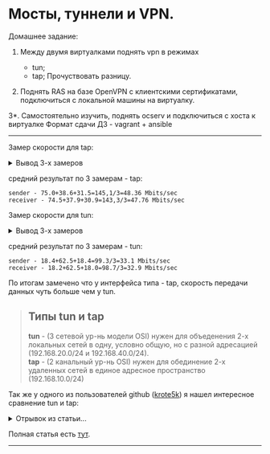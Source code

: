 # Мосты, туннели и VPN.

Домашнее задание:

1. Между двумя виртуалками поднять vpn в режимах

    * tun;
    * tap; Прочуствовать разницу.

2.    Поднять RAS на базе OpenVPN с клиентскими сертификатами, подключиться с локальной машины на виртуалку.  

3*. Самостоятельно изучить, поднять ocserv и подключиться с хоста к виртуалке Формат сдачи ДЗ - vagrant + ansible

--- 

Замер скорости для tap:
<details>
 <summary> Вывод 3-х замеров </summary>

    [root@client ~]# iperf3 -c 10.10.10.1 -t 40 -i 5
    Connecting to host 10.10.10.1, port 5201
    [  4] local 10.10.10.2 port 43764 connected to 10.10.10.1 port 5201
    [ ID] Interval           Transfer     Bandwidth       Retr  Cwnd
    [  4]   0.00-5.00   sec  90.0 MBytes   151 Mbits/sec   70   1.29 KBytes       
    [  4]   5.00-10.01  sec  0.00 Bytes  0.00 bits/sec    1   1.29 KBytes       
    [  4]  10.01-15.00  sec  75.9 MBytes   128 Mbits/sec   55    537 KBytes       
    [  4]  15.00-20.00  sec   103 MBytes   173 Mbits/sec   25   1.29 KBytes       
    [  4]  20.00-25.01  sec  0.00 Bytes  0.00 bits/sec    2   1.29 KBytes       
    [  4]  25.01-30.01  sec  0.00 Bytes  0.00 bits/sec    1   1.29 KBytes       
    [  4]  30.01-35.00  sec  84.8 MBytes   142 Mbits/sec  225    386 KBytes       
    [  4]  35.00-40.01  sec  3.73 MBytes  6.26 Mbits/sec    4   1.29 KBytes       
    - - - - - - - - - - - - - - - - - - - - - - - - -
    [ ID] Interval           Transfer     Bandwidth       Retr
    [  4]   0.00-40.01  sec   358 MBytes  75.0 Mbits/sec  383             sender
    [  4]   0.00-40.01  sec   356 MBytes  74.5 Mbits/sec                  receiver

    iperf Done.
    [root@client ~]# iperf3 -c 10.10.10.1 -t 40 -i 5
    Connecting to host 10.10.10.1, port 5201
    [  4] local 10.10.10.2 port 43768 connected to 10.10.10.1 port 5201
    [ ID] Interval           Transfer     Bandwidth       Retr  Cwnd
    [  4]   0.00-5.00   sec  61.7 MBytes   103 Mbits/sec   76   1.29 KBytes       
    [  4]   5.00-10.01  sec  0.00 Bytes  0.00 bits/sec    2   1.29 KBytes       
    [  4]  10.01-15.01  sec  0.00 Bytes  0.00 bits/sec    0   1.29 KBytes       
    [  4]  15.01-20.00  sec  42.5 MBytes  71.3 Mbits/sec   54   1.29 KBytes       
    [  4]  20.00-25.00  sec  0.00 Bytes  0.00 bits/sec    2   1.29 KBytes       
    [  4]  25.00-30.00  sec  79.8 MBytes   134 Mbits/sec  164   1.29 KBytes       
    [  4]  30.00-35.01  sec  0.00 Bytes  0.00 bits/sec    3   1.29 KBytes       
    [  4]  35.01-40.01  sec  0.00 Bytes  0.00 bits/sec    1   1.29 KBytes       
    - - - - - - - - - - - - - - - - - - - - - - - - -
    [ ID] Interval           Transfer     Bandwidth       Retr
    [  4]   0.00-40.01  sec   184 MBytes  38.6 Mbits/sec  302             sender
    [  4]   0.00-40.01  sec   181 MBytes  37.9 Mbits/sec                  receiver

    iperf Done.
    [root@client ~]# iperf3 -c 10.10.10.1 -t 40 -i 5
    Connecting to host 10.10.10.1, port 5201
    [  4] local 10.10.10.2 port 43772 connected to 10.10.10.1 port 5201
    [ ID] Interval           Transfer     Bandwidth       Retr  Cwnd
    [  4]   0.00-5.00   sec  95.3 MBytes   160 Mbits/sec   13   1.29 KBytes       
    [  4]   5.00-10.00  sec  0.00 Bytes  0.00 bits/sec    2   1.29 KBytes       
    [  4]  10.00-15.01  sec  0.00 Bytes  0.00 bits/sec    1   1.29 KBytes       
    [  4]  15.01-20.00  sec  2.50 MBytes  4.20 Mbits/sec    1   1.10 MBytes       
    [  4]  20.00-25.01  sec  0.00 Bytes  0.00 bits/sec    0   1.10 MBytes       
    [  4]  25.01-30.01  sec  0.00 Bytes  0.00 bits/sec    0   1.10 MBytes       
    [  4]  30.01-35.00  sec  52.3 MBytes  87.8 Mbits/sec   74   1.29 KBytes       
    [  4]  35.00-40.01  sec  0.00 Bytes  0.00 bits/sec    3   1.29 KBytes       
    - - - - - - - - - - - - - - - - - - - - - - - - -
    [ ID] Interval           Transfer     Bandwidth       Retr
    [  4]   0.00-40.01  sec   150 MBytes  31.5 Mbits/sec   94             sender
    [  4]   0.00-40.01  sec   147 MBytes  30.9 Mbits/sec                  receiver

    iperf Done.     
    
</details>

средний результат по 3 замерам - tap:
```
sender - 75.0+38.6+31.5=145,1/3=48.36 Mbits/sec
receiver - 74.5+37.9+30.9=143,3/3=47.76 Mbits/sec
```

Замер скорости для tun:
<details>
 <summary> Вывод 3-х замеров </summary>

    [root@client ~]# iperf3 -c 10.10.10.1 -t 40 -i 5
    Connecting to host 10.10.10.1, port 5201
    [  4] local 10.10.10.2 port 43776 connected to 10.10.10.1 port 5201
    [ ID] Interval           Transfer     Bandwidth       Retr  Cwnd
    [  4]   0.00-5.01   sec  18.3 MBytes  30.7 Mbits/sec   32   1.32 KBytes       
    [  4]   5.01-10.01  sec  0.00 Bytes  0.00 bits/sec    1   1.32 KBytes       
    [  4]  10.01-15.00  sec  9.79 MBytes  16.4 Mbits/sec   51    521 KBytes       
    [  4]  15.00-20.00  sec  50.8 MBytes  85.2 Mbits/sec    3   1.32 KBytes       
    [  4]  20.00-25.01  sec  0.00 Bytes  0.00 bits/sec    2   1.32 KBytes       
    [  4]  25.01-30.01  sec  0.00 Bytes  0.00 bits/sec    0   1.32 KBytes       
    [  4]  30.01-35.00  sec  9.06 MBytes  15.2 Mbits/sec    5   1.32 KBytes       
    [  4]  35.00-40.01  sec  0.00 Bytes  0.00 bits/sec    1   1.32 KBytes       
    --- - - - - - - - - - - - - - - - - - - - - - -
    [ ID] Interval           Transfer     Bandwidth       Retr
    [  4]   0.00-40.01  sec  87.9 MBytes  18.4 Mbits/sec   95             sender
    [  4]   0.00-40.01  sec  86.8 MBytes  18.2 Mbits/sec                  receiver

    iperf Done.
    [root@client ~]# iperf3 -c 10.10.10.1 -t 40 -i 5
    Connecting to host 10.10.10.1, port 5201
    [  4] local 10.10.10.2 port 43780 connected to 10.10.10.1 port 5201
    [ ID] Interval           Transfer     Bandwidth       Retr  Cwnd
    [  4]   0.00-5.01   sec  3.90 MBytes  6.53 Mbits/sec    4   1.32 KBytes       
    [  4]   5.01-10.01  sec  0.00 Bytes  0.00 bits/sec    1   1.32 KBytes       
    [  4]  10.01-15.00  sec  23.8 MBytes  39.9 Mbits/sec  126   1.32 KBytes       
    [  4]  15.00-20.01  sec  0.00 Bytes  0.00 bits/sec    2   1.32 KBytes       
    [  4]  20.01-25.01  sec  0.00 Bytes  0.00 bits/sec    1   1.32 KBytes       
    [  4]  25.01-30.00  sec  68.0 MBytes   114 Mbits/sec   27    443 KBytes       
    [  4]  30.00-35.00  sec   146 MBytes   245 Mbits/sec    6    388 KBytes       
    [  4]  35.00-40.00  sec  56.9 MBytes  95.3 Mbits/sec    3   1.32 KBytes       
    - - - - - - - - - - - - - - - - - - - - - - - - -
    [ ID] Interval           Transfer     Bandwidth       Retr
    [  4]   0.00-40.00  sec   298 MBytes  62.5 Mbits/sec  170             sender
    [  4]   0.00-40.00  sec   298 MBytes  62.5 Mbits/sec                  receiver

    iperf Done.
    [root@client ~]# iperf3 -c 10.10.10.1 -t 40 -i 5
    Connecting to host 10.10.10.1, port 5201
    [  4] local 10.10.10.2 port 43784 connected to 10.10.10.1 port 5201
    [ ID] Interval           Transfer     Bandwidth       Retr  Cwnd
    [  4]   0.00-5.01   sec  27.5 MBytes  46.1 Mbits/sec   26   1.32 KBytes       
    [  4]   5.01-10.01  sec  0.00 Bytes  0.00 bits/sec    1   1.32 KBytes       
    [  4]  10.01-15.01  sec  0.00 Bytes  0.00 bits/sec    0   1.32 KBytes       
    [  4]  15.01-20.00  sec  24.4 MBytes  41.0 Mbits/sec  396   1.32 KBytes       
    [  4]  20.00-25.00  sec  0.00 Bytes  0.00 bits/sec    1   1.32 KBytes       
    [  4]  25.00-30.00  sec  11.3 MBytes  18.9 Mbits/sec    7    398 KBytes       
    [  4]  30.00-35.00  sec  24.5 MBytes  41.1 Mbits/sec    4   1.32 KBytes       
    [  4]  35.00-40.01  sec  0.00 Bytes  0.00 bits/sec    1   1.32 KBytes       
    - - - - - - - - - - - - - - - - - - - - - - - - -
    [ ID] Interval           Transfer     Bandwidth       Retr
    [  4]   0.00-40.01  sec  87.7 MBytes  18.4 Mbits/sec  436             sender
    [  4]   0.00-40.01  sec  86.0 MBytes  18.0 Mbits/sec                  receiver

    iperf Done.

</details>


средний результат по 3 замерам - tun:
```
sender - 18.4+62.5+18.4=99.3/3=33.1 Mbits/sec
receiver - 18.2+62.5+18.0=98.7/3=32.9 Mbits/sec
```
По итогам замечено что у интерфейса типа - tap, скорость передачи данных чуть больше чем у tun.
>## Типы tun  и tap 
>__tun__  - (3 сетевой ур-нь модели OSI) нужен для объеденения 2-х локальных сетей в одну, условно общую, но с разной адресацией (192.168.20.0/24 и 192.168.40.0/24).  
>__tap__ - (2 канальный ур-нь OSI) нужен для обединение 2-х удаленных сетей в единое адресное пространство (192.168.10.0/24)

Так же у одного из пользователей github ([krote5k](https://github.com/krote5k))  я нашел интересное сравнение tun и tap:

<details>
    <summary> Отрывок из статьи... </summary>

    ## Сравнение режима tun с режимом tap

    Как мы уже видели в этой главе - есть много сходств, но также есть и существенные различия между VPN в режиме tun и VPN в режиме tap. В этом разделе мы обсудим эти сходства и различия. Большинство различий проистекает из единственного факта что VPN в режиме tun является не широковещательной, а двухточечной IP-сетью, в то время как сеть в режиме tap обеспечивает полностью виртуальную Ethernet-подобную сеть с поддержкой широковещания. Короче говоря, сеть в режиме tun обеспечивает сетевое подключение уровня 3, тогда как сеть в режиме tap обеспечивает практически все функциональные возможности сети уровня 2.

    Особенно с опцией `topology subnet` настройка на основе TUN напоминает установку без перемычек:

    * Опция `server 10.200.0.0 255.255.255.0` устанавливает VPN с адресом сервера 10.200.0.1. Каждый клиент получит один адрес _из 24 IP-адресной адресации, начиная с 10.200.0.2_.
    * Способ шифрования VPN-трафика и цифровой подписи (HMAC) идентичен.
    * Большинство возможностей сценариев применимы к обоим типам VPN. Однако есть некоторые тонкие различия в параметрах для сценария `client-connect`.
    * При правильной настройке конечный пользователь не будет испытывать различий между настройкой на основе tun и VPN-подключением на основе tap.

    Эти различия, конечно, гораздо интереснее обсуждать. Некоторые различия очевидны, но есть и некоторые тонкости, которые могут оказать существенное влияние при настройке VPN.

    ### Слой 2 против слоя 3

    В сети уровня 2 (т.е. в стиле tap) соседние клиенты могут связаться друг с другом узнав адрес соседа, используя широковещательные ARP-запросы. Широковещательные ARP-запросы позволяют клиентам обнаруживать MAC-адреса других клиентов. Это позволяет клиентам связываться друг с другом по протоколам IP и не-IP.

    В сети уровня 3 (в стиле tun) клиенты могут связываться друг с другом только с помощью IP-адресов. MAC-адрес адаптера tun никогда не раскрывается другим VPN-клиентам и даже самому серверу OpenVPN. Из-за этого сетевой пакет уровня 3 немного короче, чем уровня 2. При нормальных обстоятельствах более длинные сетевые пакеты уровня 2 не оказывают негативного влияния на производительность.

    ### Маршрутные различия и iroute

    Когда особенно необходима маршрутизация от подсети к подсети между tun и tap есть некоторые существенные различия. В сети в стиле tun необходим файл конфигурации клиента с соответствующим оператором `iroute` чтобы позволить VPN-серверу получать доступ к клиентам, находящимся в локальной сети на стороне клиента. В качестве примера мы предполагаем, что подсеть 192.168.3.0/24 может быть достигнута через клиента OpenVPN с сертификатом `CN=client1`. На сервере OpenVPN мы добавили бы файл `client-config-dir` с именем `client1`, содержащий инструкцию:

    ```
    iroute 192.168.3.0 255.255.255.0
    ```

    И добавили бы системный маршрут в файл конфигурации сервера:

    ```
    route 192.168.3.0 255.255.255.0
    ```

    В настройке в стиле tap оператор `iroute` недопустим и будет просто игнорироваться сервером. Чтобы достичь подсети _за_ VPN-клиентом необходимо добавить системный маршрут на сервере OpenVPN, а шлюз должен указывать на VPN-IP-адрес клиента. Давайте предположим, что для `client1` из предыдущего примера назначен фиксированный IP-адрес. Это может быть достигнуто с помощью файла CCD:

    ```
    ifconfig-push 10.200.0.99 255.255.255.0
    ```

    В файле конфигурации сервера необходимо добавить маршрут, чтобы таблицы системной маршрутизации знали, что подсеть 192.168.3.0/24 может быть доступна через клиента 10.200.0.99:

    ```
    route 192.168.3.0 255.255.255.0 10.200.0.99
    ```

    Это гораздо менее динамично, чем опция режима tun `route + iroute`.

    ### Фильтрация клиент-клиент

    При настройке в стиле tun большая часть трафика может регистрироваться и фильтроваться с использованием правил брандмауэра или iptables. Фильтрация трафика между клиентами OpenVPN намного сложнее при настройке в режиме tap, как было показано ранее в этой главе.

    ### Широковещание трафика и "болтливость" сети

    Сеть уровня 3 не позволяет передавать широковещательный трафик по ней. Это и преимущество и недостаток. Некоторые клиент-серверные приложения полагаются на использование широковещательного трафика для связи между сервером и клиентами. Для таких приложений требуется сеть в стиле tap.

    Однако широковещательный трафик также имеет тенденцию засорять сети. Даже если на клиенте нет действий пользователя - операционная система будет непрерывно отправлять широковещательный трафик для обнаружения сетевых ресурсов, соседей и т.д. Особенно, когда используются такие протоколы как Universal Plug-and-Play или Apple Bonjour существует много *скрытого* широковещательного трафика. Для клиентов, подключенных к VPN через сеть с низкой пропускной способностью - это может иметь серьезные последствия для производительности.

    ### Мост

    Ключевой особенностью сети в стиле tap является возможность создания мостов. Мостовое соединение невозможно в сети уровня 3.

    В некоторых редких случаях эта функция абсолютно необходима, но при любой возможности следует избегать мостовой настройки. Основной причиной неиспользования мостовой настройки является негативное влияние на производительность. Как объяснялось ранее - в мостовой конфигурации весь трафик из локальной сети на стороне сервера перенаправляется через VPN всем клиентам и наоборот. Когда множество клиентов подключены к сетям с низкой пропускной способностью - это может привести к обходу всей сети как на стороне клиента, так и в локальной сети на стороне сервера. Когда клиенты в локальной сети на стороне сервера пытаются обнаружить доступные ресурсы в сети (например, общие файловые ресурсы или принтеры в сети на основе CIFS) - вся сеть будет заполнена широковещательным трафиком. Клиенты локальной сети обычно ждут ответов от всех компьютеров, подключенных к сети, как локальной, так и VPN, прежде чем предлагать доступ к общим сетевым ресурсам или принтерам. Это может быстро привести к недопустимому времени отклика сети в случае когда подключается и отключается большое количество VPN-клиентов.

</details>

Полная статья есть [тут](https://github.com/translaster/Osvoenie-OpenVPN/blob/master/chapter-06.md?ysclid=l4k9qbzp2p387911041).

---

